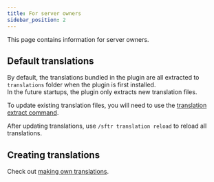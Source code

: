 ```yaml
---
title: For server owners
sidebar_position: 2
---
```


This page contains information for server owners.

## Default translations

By default, the translations bundled in the plugin are all extracted to `translations` folder when the plugin is first installed.  
In the future startups, the plugin only extracts new translation files.

To update existing translation files, you will need to use the [translation extract command](/slimefun-translation/usage/commands-and-permissions#extract-translation-files).

After updating translations, use `/sftr translation reload` to reload all translations.

## Creating translations

Check out [making own translations](/slimefun-translation/config/translations#making-own-translations).
